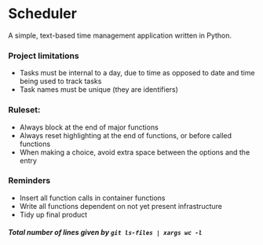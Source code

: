 # Scheduler
A simple, text-based time management application written in Python.
<h3>Project limitations</h3>
<ul>
<li>Tasks must be internal to a day, due to time as opposed to date and time being used to track tasks</li>
<li>Task names must be unique (they are identifiers)</li>
</ul>
<h3>Ruleset:</h3>
<ul>
<li>Always block at the end of major functions</li>
<li>Always reset highlighting at the end of functions, or before called functions</li>
<li>When making a choice, avoid extra space between the options and the entry</li>
</ul>
<h3>Reminders</h3>
<ul>
<li>Insert all function calls in container functions</li>
<li>Write all functions dependent on not yet present infrastructure</li>
<li>Tidy up final product</li>
</ul>
<h5>Total number of lines given by <code>git ls-files | xargs wc -l</code></h5>